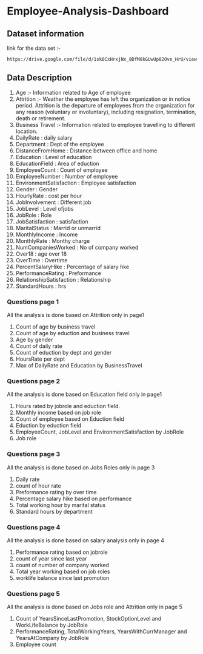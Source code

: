 # Employee-Analysis-Dashboard

## Dataset information 

link for the data set :- 

```
https://drive.google.com/file/d/1sk0CxHrxjNx_8DfM8kGUwUp82Ove_HrU/view
```

## Data Description 

1. Age :- Information related to Age of employee
2. Attrition :- Weather the employee has left the organization or in notice period. 
                Attrition is the departure of employees from the organization for any reason (voluntary or involuntary), including resignation, termination, death or retirement.
3. Business Travel :- Information related to employee travelling to different location.
4. DailyRate : daily salary
5. Department : Dept of the employee
6. DistanceFromHome : Distance between office and home
7. Education : Level of education
8. EducationField : Area of eduction
9. EmployeeCount : Count of employee
10. EmployeeNumber : Number of employee
11. EnvironmentSatisfaction : Employee satisfaction 
12. Gender : Gender
13. HourlyRate : cost per hour
14. JobInvolvement : Different job 
15. JobLevel : Level ofjobs
16. JobRole : Role
17. JobSatisfaction : satisfaction
18. MaritalStatus : Marrid or unmarrid
19. MonthlyIncome : Income
20. MonthlyRate : Monthy charge
21. NumCompaniesWorked : No of company worked
22. Over18 : age over 18
23. OverTime : Overtime
24. PercentSalaryHike : Percentage of salary hke
25. PerformanceRating : Preformance
26. RelationshipSatisfaction : Relationship
27. StandardHours : hrs


### Questions page 1 

All the analysis is done based on Attrition only in page1

1. Count of age by business travel
2. Count of age by eduction and business travel
3. Age by gender
4. Count of daily rate
5. Count of eduction by dept and gender
6. HoursRate per dept
7. Max of DailyRate and Education by BusinessTravel

### Questions page 2 

All the analysis is done based on Education field only in page1

1. Hours rated by jobrole and eduction field.
2. Monthly income based on job role
3. Count of employee based on Eduction field
4. Eduction by eduction field
5. EmployeeCount, JobLevel and EnvironmentSatisfaction by JobRole
6. Job role

### Questions page 3

All the analysis is done based on Jobs Roles only in page 3

1. Daily rate 
2. count of hour rate
3. Preformance rating by over time
4. Percentage salary hike based on performance
5. Total working hour by marital status
6. Standard hours by department

### Questions page 4

All the analysis is done based on salary analysis only in page 4

1. Performance rating  based on jobrole
2. count of year since last year
3. count of number of company worked
4. Total year working based on job roles
5. worklife balance since last promotion

### Questions page 5

All the analysis is done based on Jobs role and Attrition only in page 5

1. Count of YearsSinceLastPromotion, StockOptionLevel and WorkLifeBalance by JobRole
2. PerformanceRating, TotalWorkingYears, YearsWithCurrManager and YearsAtCompany by JobRole
3. Employee count